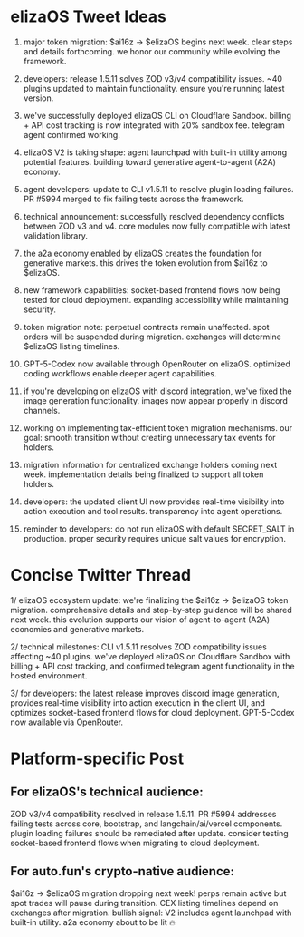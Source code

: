 # elizaOS Tweet Ideas

1. major token migration: $ai16z → $elizaOS begins next week. clear steps and details forthcoming. we honor our community while evolving the framework.

2. developers: release 1.5.11 solves ZOD v3/v4 compatibility issues. ~40 plugins updated to maintain functionality. ensure you're running latest version.

3. we've successfully deployed elizaOS CLI on Cloudflare Sandbox. billing + API cost tracking is now integrated with 20% sandbox fee. telegram agent confirmed working.

4. elizaOS V2 is taking shape: agent launchpad with built-in utility among potential features. building toward generative agent-to-agent (A2A) economy.

5. agent developers: update to CLI v1.5.11 to resolve plugin loading failures. PR #5994 merged to fix failing tests across the framework.

6. technical announcement: successfully resolved dependency conflicts between ZOD v3 and v4. core modules now fully compatible with latest validation library.

7. the a2a economy enabled by elizaOS creates the foundation for generative markets. this drives the token evolution from $ai16z to $elizaOS.

8. new framework capabilities: socket-based frontend flows now being tested for cloud deployment. expanding accessibility while maintaining security.

9. token migration note: perpetual contracts remain unaffected. spot orders will be suspended during migration. exchanges will determine $elizaOS listing timelines.

10. GPT-5-Codex now available through OpenRouter on elizaOS. optimized coding workflows enable deeper agent capabilities.

11. if you're developing on elizaOS with discord integration, we've fixed the image generation functionality. images now appear properly in discord channels.

12. working on implementing tax-efficient token migration mechanisms. our goal: smooth transition without creating unnecessary tax events for holders.

13. migration information for centralized exchange holders coming next week. implementation details being finalized to support all token holders.

14. developers: the updated client UI now provides real-time visibility into action execution and tool results. transparency into agent operations.

15. reminder to developers: do not run elizaOS with default SECRET_SALT in production. proper security requires unique salt values for encryption.

# Concise Twitter Thread

1/ elizaOS ecosystem update: we're finalizing the $ai16z → $elizaOS token migration. comprehensive details and step-by-step guidance will be shared next week. this evolution supports our vision of agent-to-agent (A2A) economies and generative markets.

2/ technical milestones: CLI v1.5.11 resolves ZOD compatibility issues affecting ~40 plugins. we've deployed elizaOS on Cloudflare Sandbox with billing + API cost tracking, and confirmed telegram agent functionality in the hosted environment.

3/ for developers: the latest release improves discord image generation, provides real-time visibility into action execution in the client UI, and optimizes socket-based frontend flows for cloud deployment. GPT-5-Codex now available via OpenRouter.

# Platform-specific Post

## For elizaOS's technical audience:
ZOD v3/v4 compatibility resolved in release 1.5.11. PR #5994 addresses failing tests across core, bootstrap, and langchain/ai/vercel components. plugin loading failures should be remediated after update. consider testing socket-based frontend flows when migrating to cloud deployment.

## For auto.fun's crypto-native audience:
$ai16z → $elizaOS migration dropping next week! perps remain active but spot trades will pause during transition. CEX listing timelines depend on exchanges after migration. bullish signal: V2 includes agent launchpad with built-in utility. a2a economy about to be lit 🔥